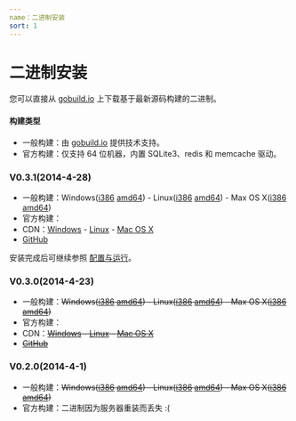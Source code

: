 ```yaml
---
name：二进制安装
sort: 1
---
```


# 二进制安装

您可以直接从 [gobuild.io](http://gobuild.io/download/github.com/gogits/gogs) 上下载基于最新源码构建的二进制。

#### 构建类型

- 一般构建：由 [gobuild.io](http://gobuild.io/download/github.com/gogits/gogs) 提供技术支持。
- 官方构建：仅支持 64 位机器，内置 SQLite3、redis 和 memcache 驱动。

### V0.3.1(2014-4-28)

- 一般构建：Windows([i386](http://gobuild.io/github.com/gogits/gogs/v0.3.1/windows/386) [amd64](http://gobuild.io/github.com/gogits/gogs/v0.3.1/windows/amd64)) - Linux([i386](http://gobuild.io/github.com/gogits/gogs/v0.3.1/linux/386) [amd64](http://gobuild.io/github.com/gogits/gogs/v0.3.1/linux/amd64)) - Max OS X([i386](http://gobuild.io/github.com/gogits/gogs/v0.3.1/darwin/386) [amd64](http://gobuild.io/github.com/gogits/gogs/v0.3.1/darwin/amd64))
- 官方构建：
 - CDN：[Windows](http://gogs.qiniudn.com/gogs_v0.3.1_windows_amd64.zip) - [Linux](http://gogs.qiniudn.com/gogs_v0.3.1_linux_amd64.zip) - [Mac OS X](http://gogs.qiniudn.com/gogs_v0.3.1_darwin_amd64.zip)
 - [GitHub](https://github.com/gogits/gogs/releases/tag/v0.3.1)

安装完成后可继续参照 [配置与运行](configuration_and_run.md)。

### V0.3.0(2014-4-23)

- 一般构建：~~Windows([i386](http://gobuild.io/github.com/gogits/gogs/v0.3.0/windows/386) [amd64](http://gobuild.io/github.com/gogits/gogs/v0.3.0/windows/amd64)) - Linux([i386](http://gobuild.io/github.com/gogits/gogs/v0.3.0/linux/386) [amd64](http://gobuild.io/github.com/gogits/gogs/v0.3.0/linux/amd64)) - Max OS X([i386](http://gobuild.io/github.com/gogits/gogs/v0.3.0/darwin/386) [amd64](http://gobuild.io/github.com/gogits/gogs/v0.3.0/darwin/amd64))~~
- 官方构建：
 - CDN：~~[Windows](http://gogs.qiniudn.com/gogs_v0.3.0_windows_amd64.zip) - [Linux](http://gogs.qiniudn.com/gogs_v0.3.0_linux_amd64.zip) - [Mac OS X](http://gogs.qiniudn.com/gogs_v0.3.0_darwin_amd64.zip)~~
 - ~~[GitHub](https://github.com/gogits/gogs/releases/tag/v0.3.0)~~

### V0.2.0(2014-4-1)

- 一般构建：~~Windows([i386](http://gobuild.io/github.com/gogits/gogs/v0.2.0/windows/386) [amd64](http://gobuild.io/github.com/gogits/gogs/v0.2.0/windows/amd64)) - Linux([i386](http://gobuild.io/github.com/gogits/gogs/v0.2.0/linux/386) [amd64](http://gobuild.io/github.com/gogits/gogs/v0.2.0/linux/amd64)) - Max OS X([i386](http://gobuild.io/github.com/gogits/gogs/v0.2.0/darwin/386) [amd64](http://gobuild.io/github.com/gogits/gogs/v0.2.0/darwin/amd64))~~
- 官方构建：二进制因为服务器重装而丢失 :(

